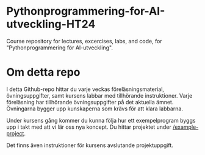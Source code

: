 # Pythonprogrammering-for-AI-utveckling-HT24
Course repository for lectures, excercises, labs, and code, for "Pythonprogrammering för AI-utveckling".

# Om detta repo
I detta Github-repo hittar du varje veckas föreläsningsmaterial, övningsuppgifter, samt kursens labbar med tillhörande instruktioner. Varje föreläsning har tillhörande övningsuppgifter på det aktuella ämnet. Övningarna bygger upp kunskaperna som krävs för att klara labbarna.

Under kursens gång kommer du kunna följa hur ett exempelprogram byggs upp i takt med att vi lär oss nya koncept. Du hittar projektet under [/example-project](Pythonprogrammering-for-Ai-utveckling-Ht24/tree/main/example-project).

Det finns även instruktioner för kursens avslutande projektuppgift.
